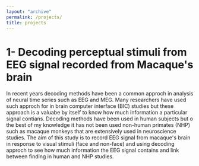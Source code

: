 ```yaml
---
layout: "archive"
permalink: /projects/
title: projects
---
```


1- Decoding perceptual stimuli from EEG signal recorded from Macaque's brain
===
In recent years decoding methods have been a common approch in  analysis of neural time series such as EEG and MEG. Many researchers have used such approch for in brain computer interface (BIC) studies but these approach is a valuabe by itself to know how much information a particular signal contians. Decoding methods have been used in human subjects but o the best of my knowledge it has not been used non-human primates (NHP) such as macaque monkeys that are extensively used in neuroscience studies. The aim of this study is to record EEG signal from macaque's brain in response to visual stimuli (face and non-face) and using decoding approch to see how much information the EEG signal contains and link between finding in human and NHP studies.